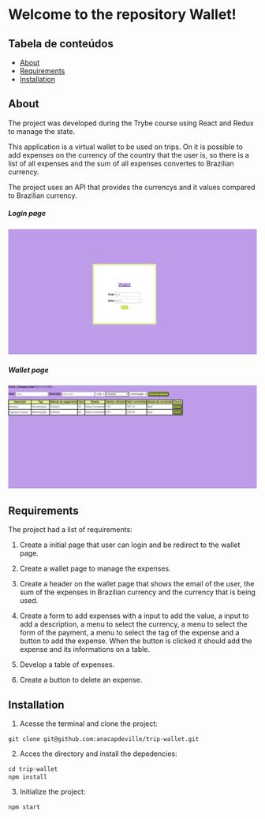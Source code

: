 # Welcome to the repository Wallet!
## Tabela de conteúdos
  * [About](#about)
  * [Requirements](#requirements)
  * [Installation](#installation)

## About
The project was developed during the Trybe course using React and Redux to manage the state.

This application is a virtual wallet to be used on trips. On it is possible to add expenses on the currency of the country that the user is, so there is a list of all expenses and the sum of all expenses convertes to Brazilian currency.

The project uses an API that provides the currencys and it values compared to Brazilian currency.

##### Login page
![image](https://github.com/anacapdeville/Trip-wallet/blob/master/images_to_readme/login.png?raw=true)

##### Wallet page
![image](https://github.com/anacapdeville/Trip-wallet/blob/master/images_to_readme/wallet.png?raw=true)

## Requirements
The project had a list of requirements:

1. Create a initial page that user can login and be redirect to the wallet page.

2. Create a wallet page to manage the expenses.

3. Create a header on the wallet page that shows the email of the user, the sum of the expenses in Brazilian currency and the currency that is being used.

4. Create a form to add expenses with a input to add the value, a input to add a description, a menu to select the currency, a menu to select the form of the payment, a menu to select the tag of the expense and a button to add the expense. When the button is clicked it should add the expense and its informations on a table. 

5. Develop a table of expenses.

6. Create a button to delete an expense.

## Installation

1. Acesse the terminal and clone the project:

```
git clone git@github.com:anacapdeville/trip-wallet.git
```

2. Acces the directory and install the depedencies:
```
cd trip-wallet
npm install
```

3. Initialize the project:
```
npm start
```